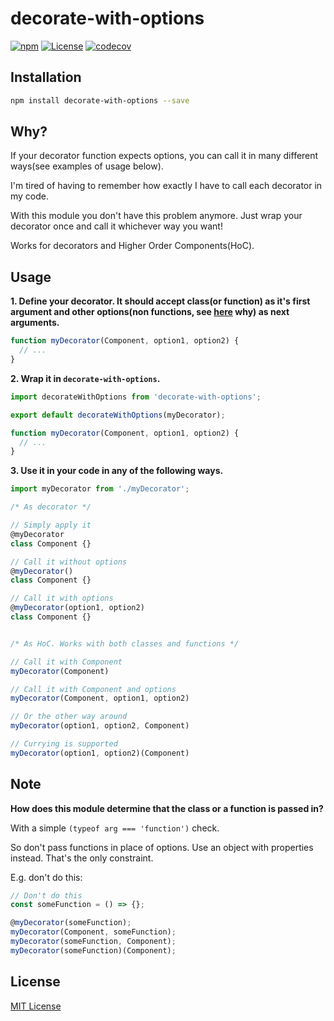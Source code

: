 # decorate-with-options

[![npm](https://img.shields.io/npm/v/decorate-with-options.svg?style=flat-square)](https://www.npmjs.com/package/decorate-with-options)
[![License](https://img.shields.io/npm/l/decorate-with-options.svg?style=flat-square)](https://github.com/le0nik/decorate-with-options/blob/master/LICENSE.md)
[![codecov](https://img.shields.io/codecov/c/github/le0nik/decorate-with-options.svg?style=flat-square)](https://codecov.io/gh/le0nik/decorate-with-options)

## Installation

```sh
npm install decorate-with-options --save
```

## Why?

If your decorator function expects options, you can call it in many different ways(see examples of usage below).

I'm tired of having to remember how exactly I have to call each decorator in my code.

With this module you don't have this problem anymore. Just wrap your decorator once and call it whichever way you want!

Works for decorators and Higher Order Components(HoC).

## Usage

**1. Define your decorator. It should accept class(or function) as it's first argument and other options(non functions, see [here](#note) why) as next arguments.**

```js
function myDecorator(Component, option1, option2) {
  // ...
}
```

**2. Wrap it in `decorate-with-options`.**

```js
import decorateWithOptions from 'decorate-with-options';

export default decorateWithOptions(myDecorator);

function myDecorator(Component, option1, option2) {
  // ...
}
```
**3. Use it in your code in any of the following ways.**

```js
import myDecorator from './myDecorator';

/* As decorator */

// Simply apply it
@myDecorator
class Component {}

// Call it without options
@myDecorator()
class Component {}

// Call it with options
@myDecorator(option1, option2)
class Component {}


/* As HoC. Works with both classes and functions */

// Call it with Component
myDecorator(Component)

// Call it with Component and options
myDecorator(Component, option1, option2)

// Or the other way around
myDecorator(option1, option2, Component)

// Currying is supported
myDecorator(option1, option2)(Component)
```

## Note

**How does this module determine that the class or a function is passed in?**

With a simple `(typeof arg === 'function')` check.

So don't pass functions in place of options. Use an object with properties instead. That's the only constraint.

E.g. don't do this:

```js
// Don't do this
const someFunction = () => {};

@myDecorator(someFunction);
myDecorator(Component, someFunction);
myDecorator(someFunction, Component);
myDecorator(someFunction)(Component);

```

## License

[MIT License](https://github.com/le0nik/decorate-with-options/blob/master/LICENSE.md)

